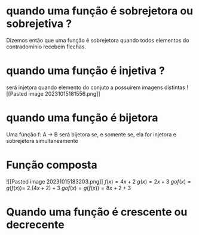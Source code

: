 # quando uma função é sobrejetora ou sobrejetiva ?
Dizemos então que uma função é sobrejetora quando todos elementos do contradomínio recebem flechas.

# quando uma função é injetiva ?
será injetora quando elemento do conjuto a possuirem imagens distintas 
![[Pasted image 20231015181556.png]]
# quando uma função é bijetora
Uma função f: A → B será bijetora se, e somente se, ela for injetora e sobrejetora simultaneamente
# Função composta

![[Pasted image 20231015183203.png]]
$f(x)=4x+2$
$g(x) = 2x + 3$
$gof(x)=g(f(x))=$ $2.(4x+2)+3$
$gof(x)=g(f(x))=8x+2+3$

# Quando uma função é crescente ou decrecente
